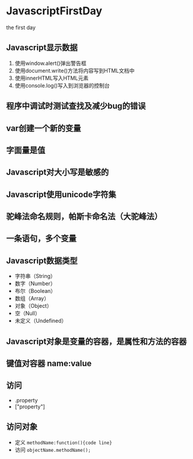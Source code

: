 # JavascriptFirstDay
the first day
## Javascript显示数据
1. 使用window.alert()弹出警告框
2. 使用document.write()方法将内容写到HTML文档中
3. 使用innerHTML写入HTML元素
4. 使用console.log()写入到浏览器的控制台
## 程序中调试时测试查找及减少bug的错误
## var创建一个新的变量
## 字面量是值
## Javascript对大小写是敏感的
## Javascript使用unicode字符集
## 驼峰法命名规则，帕斯卡命名法（大驼峰法）
## 一条语句，多个变量
## Javascript数据类型
- 字符串（String）
- 数字（Number）
- 布尔（Boolean）
- 数组（Array） 
- 对象（Object）
- 空（Null）
- 未定义（Undefined）
## Javascript对象是变量的容器，是属性和方法的容器
## 键值对容器 name:value
## 访问
- .property
- ["property"]
## 访问对象
- 定义
`methodName:function(){code line}`
- 访问
`objectName.methodName();`
